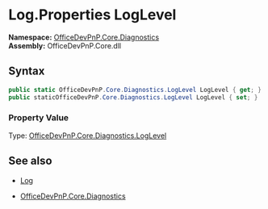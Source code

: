# Log.Properties LogLevel
**Namespace:** [OfficeDevPnP.Core.Diagnostics](OfficeDevPnP.Core.Diagnostics.md)  
**Assembly:** OfficeDevPnP.Core.dll  
## Syntax
```C#
public static OfficeDevPnP.Core.Diagnostics.LogLevel LogLevel { get; }
public staticOfficeDevPnP.Core.Diagnostics.LogLevel LogLevel { set; }
```

### Property Value
Type: [OfficeDevPnP.Core.Diagnostics.LogLevel](OfficeDevPnP.Core.Diagnostics.LogLevel.md) 

## See also
- [Log](Log.md) 

- [OfficeDevPnP.Core.Diagnostics](OfficeDevPnP.Core.Diagnostics.md)
